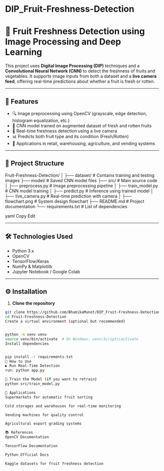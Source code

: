 # DIP_Fruit-Freshness-Detection
# 🍎 Fruit Freshness Detection using Image Processing and Deep Learning

This project uses **Digital Image Processing (DIP)** techniques and a **Convolutional Neural Network (CNN)** to detect the freshness of fruits and vegetables. It supports image inputs from both a dataset and a **live camera feed**, offering real-time predictions about whether a fruit is fresh or rotten.

---

## 📌 Features

- 🔍 Image preprocessing using OpenCV (grayscale, edge detection, histogram equalization, etc.)
- 🧠 CNN model trained on augmented dataset of fresh and rotten fruits
- 🎥 Real-time freshness detection using a live camera
- 📊 Predicts both fruit type and its condition (Fresh/Rotten)
- 🏪 Applications in retail, warehousing, agriculture, and vending systems

---

## 📂 Project Structure

Fruit-Freshness-Detection/ │ ├── dataset/ # Contains training and testing images ├── model/ # Saved CNN model files ├── src/ # Main source code │ ├── preprocess.py # Image preprocessing pipeline │ ├── train_model.py # CNN model training │ ├── predict.py # Inference using trained model │ ├── live_camera.py # Real-time prediction with camera │ ├── flowchart.png # System design flowchart ├── README.md # Project documentation └── requirements.txt # List of dependencies

yaml
Copy
Edit

---

## 🛠️ Technologies Used

- Python 3.x
- OpenCV
- TensorFlow/Keras
- NumPy & Matplotlib
- Jupyter Notebook / Google Colab

---

## ⚙️ Installation

1. **Clone the repository**
```bash
git clone https://github.com/BhumikaMunot/DIP_Fruit-Freshness-Detection.git
cd Fruit-Freshness-Detection
Create a virtual environment (optional but recommended)


python -m venv venv
source venv/bin/activate  # On Windows: venv\Scripts\activate
Install dependencies


pip install -r requirements.txt
🚀 How to Use
▶️ Run Real-Time Detection
run: python app.py

🧪 Train the Model (if you want to retrain)
python src/train_model.py

📌 Applications
Supermarkets for automatic fruit sorting

Cold storages and warehouses for real-time monitoring

Vending machines for quality control

Agricultural export grading systems

📚 References
OpenCV Documentation

TensorFlow Documentation

Python Official Docs

Kaggle datasets for fruit freshness detection
